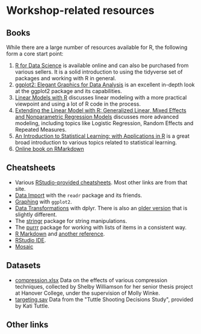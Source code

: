 # Workshop-related resources

## Books

While there are a large number of resources available for R, the following form a core start point:

1. [R for Data Science](http://r4ds.had.co.nz/) is available online and can also be purchased from various sellers. It is a solid introduction to using the tidyverse set of packages and working with R in general.
2. [ggplot2: Elegant Graphics for Data Analysis](https://www.amazon.com/ggplot2-Elegant-Graphics-Data-Analysis/dp/331924275X/) is an excellent in-depth look at the ggplot2 package and its capabilities.
3. [Linear Models with R](https://www.amazon.com/Linear-Models-Chapman-Statistical-Science/dp/1439887330) discusses linear modeling with a more practical viewpoint and using a lot of R code in the process.
4. [Extending the Linear Model with R: Generalized Linear, Mixed Effects and Nonparametric Regression Models](https://www.amazon.com/Extending-Linear-Model-Generalized-Nonparametric/dp/149872096X/) discusses more advanced modeling, including topics like Logistic Regression, Random Effects and Repeated Measures.
5. [An Introduction to Statistical Learning: with Applications in R](https://www.amazon.com/Introduction-Statistical-Learning-Applications-Statistics/dp/1461471370) is a great broad introduction to various topics related to statistical learning.
6. [Online book on RMarkdown](https://bookdown.org/yihui/rmarkdown/)

## Cheatsheets

- Various [RStudio-provided cheatsheets](https://www.rstudio.com/resources/cheatsheets/). Most other links are from that site.
- [Data Import](https://github.com/rstudio/cheatsheets/raw/master/data-import.pdf) with the `readr` package and its friends.
- [Graphing](https://github.com/rstudio/cheatsheets/raw/master/data-visualization-2.1.pdf) with `ggplot2`.
- [Data Transformations](https://github.com/rstudio/cheatsheets/raw/master/data-transformation.pdf) with dplyr. There is also an [older version](https://www.rstudio.com/wp-content/uploads/2015/02/data-wrangling-cheatsheet.pdf) that is slightly different.
- The [stringr](https://github.com/rstudio/cheatsheets/raw/master/strings.pdf) package for string manipulations.
- The [purrr](https://github.com/rstudio/cheatsheets/raw/master/purrr.pdf) package for working with lists of items in a consistent way.
- [R Markdown](https://github.com/rstudio/cheatsheets/raw/master/rmarkdown-2.0.pdf) and [another reference](https://www.rstudio.com/wp-content/uploads/2015/03/rmarkdown-reference.pdf).
- [RStudio IDE](https://github.com/rstudio/cheatsheets/raw/master/rstudio-ide.pdf).
- [Mosaic](https://github.com/rstudio/cheatsheets/raw/master/mosaic.pdf)

## Datasets

- [compression.xlsx](datasets/compression.xlsx) Data on the effects of various compression techniques, collected by Shelby Williamson for her senior thesis project at Hanover College, under the supervision of Molly Winke.
- [targeting.sav](datasets/targeting.sav) Data from the "Tuttle Shooting Decisions Study", provided by Kati Tuttle.

## Other links
